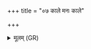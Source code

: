 +++
title = "०७ काले मनः काले"

+++
<details><summary>मूलम् (GR)</summary>

काले मनः काले प्राणः  
काले नाम समाहितम् ।  
कालेन सर्वा नन्दन्त्य्  
आगतेन प्रजा इमाः ॥
</details>